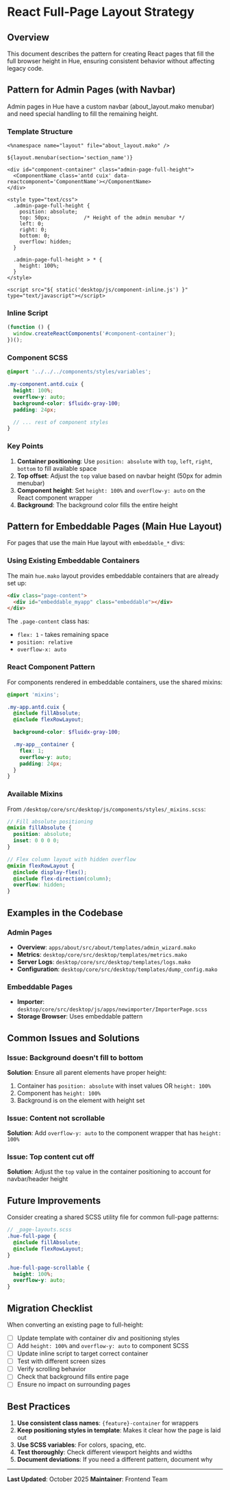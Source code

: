 # React Full-Page Layout Strategy

## Overview

This document describes the pattern for creating React pages that fill the full browser height in Hue, ensuring consistent behavior without affecting legacy code.

## Pattern for Admin Pages (with Navbar)

Admin pages in Hue have a custom navbar (about_layout.mako menubar) and need special handling to fill the remaining height.

### Template Structure

```mako
<%namespace name="layout" file="about_layout.mako" />

${layout.menubar(section='section_name')}

<div id="component-container" class="admin-page-full-height">
  <ComponentName class='antd cuix' data-reactcomponent='ComponentName'></ComponentName>
</div>

<style type="text/css">
  .admin-page-full-height {
    position: absolute;
    top: 50px;           /* Height of the admin menubar */
    left: 0;
    right: 0;
    bottom: 0;
    overflow: hidden;
  }

  .admin-page-full-height > * {
    height: 100%;
  }
</style>

<script src="${ static('desktop/js/component-inline.js') }" type="text/javascript"></script>
```

### Inline Script

```javascript
(function () {
  window.createReactComponents('#component-container');
})();
```

### Component SCSS

```scss
@import '../../../components/styles/variables';

.my-component.antd.cuix {
  height: 100%;
  overflow-y: auto;
  background-color: $fluidx-gray-100;
  padding: 24px;

  // ... rest of component styles
}
```

### Key Points

1. **Container positioning**: Use `position: absolute` with `top`, `left`, `right`, `bottom` to fill available space
2. **Top offset**: Adjust the `top` value based on navbar height (50px for admin menubar)
3. **Component height**: Set `height: 100%` and `overflow-y: auto` on the React component wrapper
4. **Background**: The background color fills the entire height

## Pattern for Embeddable Pages (Main Hue Layout)

For pages that use the main Hue layout with `embeddable_*` divs:

### Using Existing Embeddable Containers

The main `hue.mako` layout provides embeddable containers that are already set up:

```html
<div class="page-content">
  <div id="embeddable_myapp" class="embeddable"></div>
</div>
```

The `.page-content` class has:

- `flex: 1` - takes remaining space
- `position: relative`
- `overflow-x: auto`

### React Component Pattern

For components rendered in embeddable containers, use the shared mixins:

```scss
@import 'mixins';

.my-app.antd.cuix {
  @include fillAbsolute;
  @include flexRowLayout;

  background-color: $fluidx-gray-100;

  .my-app__container {
    flex: 1;
    overflow-y: auto;
    padding: 24px;
  }
}
```

### Available Mixins

From `/desktop/core/src/desktop/js/components/styles/_mixins.scss`:

```scss
// Fill absolute positioning
@mixin fillAbsolute {
  position: absolute;
  inset: 0 0 0 0;
}

// Flex column layout with hidden overflow
@mixin flexRowLayout {
  @include display-flex();
  @include flex-direction(column);
  overflow: hidden;
}
```

## Examples in the Codebase

### Admin Pages

- **Overview**: `apps/about/src/about/templates/admin_wizard.mako`
- **Metrics**: `desktop/core/src/desktop/templates/metrics.mako`
- **Server Logs**: `desktop/core/src/desktop/templates/logs.mako`
- **Configuration**: `desktop/core/src/desktop/templates/dump_config.mako`

### Embeddable Pages

- **Importer**: `desktop/core/src/desktop/js/apps/newimporter/ImporterPage.scss`
- **Storage Browser**: Uses embeddable pattern

## Common Issues and Solutions

### Issue: Background doesn't fill to bottom

**Solution**: Ensure all parent elements have proper height:

1. Container has `position: absolute` with inset values OR `height: 100%`
2. Component has `height: 100%`
3. Background is on the element with height set

### Issue: Content not scrollable

**Solution**: Add `overflow-y: auto` to the component wrapper that has `height: 100%`

### Issue: Top content cut off

**Solution**: Adjust the `top` value in the container positioning to account for navbar/header height

## Future Improvements

Consider creating a shared SCSS utility file for common full-page patterns:

```scss
// _page-layouts.scss
.hue-full-page {
  @include fillAbsolute;
  @include flexRowLayout;
}

.hue-full-page-scrollable {
  height: 100%;
  overflow-y: auto;
}
```

## Migration Checklist

When converting an existing page to full-height:

- [ ] Update template with container div and positioning styles
- [ ] Add `height: 100%` and `overflow-y: auto` to component SCSS
- [ ] Update inline script to target correct container
- [ ] Test with different screen sizes
- [ ] Verify scrolling behavior
- [ ] Check that background fills entire page
- [ ] Ensure no impact on surrounding pages

## Best Practices

1. **Use consistent class names**: `{feature}-container` for wrappers
2. **Keep positioning styles in template**: Makes it clear how the page is laid out
3. **Use SCSS variables**: For colors, spacing, etc.
4. **Test thoroughly**: Check different viewport heights and widths
5. **Document deviations**: If you need a different pattern, document why

---

**Last Updated**: October 2025
**Maintainer**: Frontend Team

